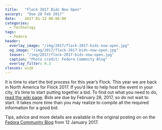 ```yaml
---
title:   "Flock 2017 Bids Now Open"
excerpt:  "Due 28 Feb 2017"
date:    2017-01-12 00:00:00
categories:
  - Technology
tags:
  - Fedora
header:
  overlay_image: "/img/2017/flock-2017-bids-now-open.jpg"
  og_image: "/img/2017/flock-2017-bids-now-open.jpg"
  teaser: "/img/2017/flock-2017-bids-now-open.jpg"
  caption: "Photo credit: Fedora Commnity Blog"
  overlay_filter: 0.3
classes: wide
---
```


It is time to start the bid process for this year’s Flock.  This year we are back in North America for Flock 2017. If you’d like to help host the event in your city, it’s time to start putting together a bid.  To find out what you need to do, [read the wiki page](https://fedoraproject.org/wiki/Flock_bid_process). Bids are due by February 28, 2017, so do not wait to start.  It takes more time than you may realize to compile all the required information for a good bid.

Tips, advice and more details are available in the original posting on on the [Fedora Community Blog](https://communityblog.fedoraproject.org/flock-2017-bids-due-28-feb-2017/) from 12 January 2017.

<!--
# Tips and advice for Flock 2017 planning

Keep in mind that committing to help plan a conference is a lot of work and shouldn’t be approached lightly. It’s a big time commitment, and as the local contact, you’re critical to the success of the event. Flock has been held successfully on college campuses and in hotels.  We need to make sure that the space will work for both the conference and be affordable.  Details are on the wiki page.

Not sure where to begin? You can view some of the previous winning bids for past years as a reference point for building your own bid. Check out some of these for examples:

* Flock 2016: [Kraków, Poland](https://fedoraproject.org/wiki/Flock2016-Krakow-proposal)
* Flock 2015: [Rochester, New York, USA](https://fedoraproject.org/wiki/Flock2015-Rochester-proposal)
* Flock 2015 honorable mention: [Cape Cod, Massachusetts, USA](https://fedoraproject.org/wiki/Flock2015-CapeCod-proposal)
* Flock 2014: [Prague, Czech Republic](https://fedoraproject.org/wiki/Flock2014-Prague-proposal)

Feel free to let me know if you have any other questions or need help getting your bid together.  If you’re not already subscribed to the [flock-planning](https://lists.fedoraproject.org/archives/list/flock-planning@lists.fedoraproject.org/) email list, you should also do so.
-->
